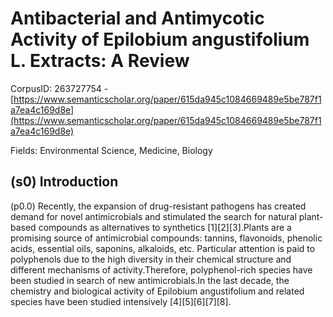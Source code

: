 # Antibacterial and Antimycotic Activity of Epilobium angustifolium L. Extracts: A Review

CorpusID: 263727754 - [https://www.semanticscholar.org/paper/615da945c1084669489e5be787f1a7ea4c169d8e](https://www.semanticscholar.org/paper/615da945c1084669489e5be787f1a7ea4c169d8e)

Fields: Environmental Science, Medicine, Biology

## (s0) Introduction
(p0.0) Recently, the expansion of drug-resistant pathogens has created demand for novel antimicrobials and stimulated the search for natural plant-based compounds as alternatives to synthetics [1][2][3].Plants are a promising source of antimicrobial compounds: tannins, flavonoids, phenolic acids, essential oils, saponins, alkaloids, etc. Particular attention is paid to polyphenols due to the high diversity in their chemical structure and different mechanisms of activity.Therefore, polyphenol-rich species have been studied in search of new antimicrobials.In the last decade, the chemistry and biological activity of Epilobium angustifolium and related species have been studied intensively [4][5][6][7][8].
